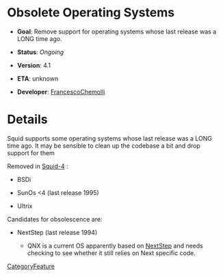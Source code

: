 # Obsolete Operating Systems

  - **Goal**: Remove support for operating systems whose last release
    was a LONG time ago.

  - **Status**: *Ongoing*

  - **Version**: 4.1

  - **ETA**: unknown

  - **Developer**:
    [FrancescoChemolli](/FrancescoChemolli#)

# Details

Squid supports some operating systems whose last release was a LONG time
ago. It may be sensible to clean up the codebase a bit and drop support
for them

Removed in
[Squid-4](/Releases/Squid-4#)
:

  - BSDi

  - SunOs \<4 (last release 1995)

  - Ultrix

Candidates for obsolescence are:

  - NextStep (last release 1994)
    
      - QNX is a current OS apparently based on
        [NextStep](/NextStep#)
        and needs checking to see whether it still relies on Next
        specific code.

[CategoryFeature](/CategoryFeature#)
